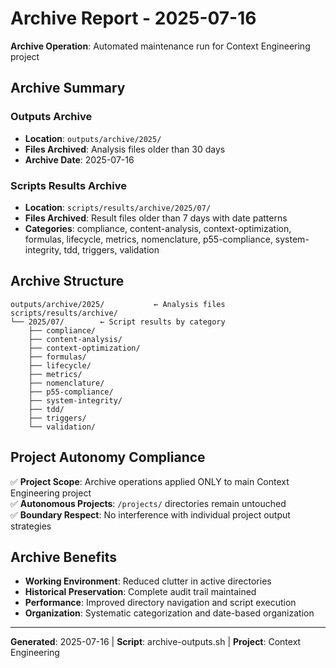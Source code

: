 # Archive Report - 2025-07-16

**Archive Operation**: Automated maintenance run for Context Engineering project

## Archive Summary

### **Outputs Archive**
- **Location**: `outputs/archive/2025/`
- **Files Archived**: Analysis files older than 30 days
- **Archive Date**: 2025-07-16

### **Scripts Results Archive**
- **Location**: `scripts/results/archive/2025/07/`
- **Files Archived**: Result files older than 7 days with date patterns
- **Categories**: compliance, content-analysis, context-optimization, formulas, lifecycle, metrics, nomenclature, p55-compliance, system-integrity, tdd, triggers, validation

## Archive Structure

```
outputs/archive/2025/           ← Analysis files
scripts/results/archive/
└── 2025/07/        ← Script results by category
    ├── compliance/
    ├── content-analysis/
    ├── context-optimization/
    ├── formulas/
    ├── lifecycle/
    ├── metrics/
    ├── nomenclature/
    ├── p55-compliance/
    ├── system-integrity/
    ├── tdd/
    ├── triggers/
    └── validation/
```

## Project Autonomy Compliance

✅ **Project Scope**: Archive operations applied ONLY to main Context Engineering project  
✅ **Autonomous Projects**: `/projects/` directories remain untouched  
✅ **Boundary Respect**: No interference with individual project output strategies

## Archive Benefits

- **Working Environment**: Reduced clutter in active directories
- **Historical Preservation**: Complete audit trail maintained
- **Performance**: Improved directory navigation and script execution
- **Organization**: Systematic categorization and date-based organization

---

**Generated**: 2025-07-16 | **Script**: archive-outputs.sh | **Project**: Context Engineering
